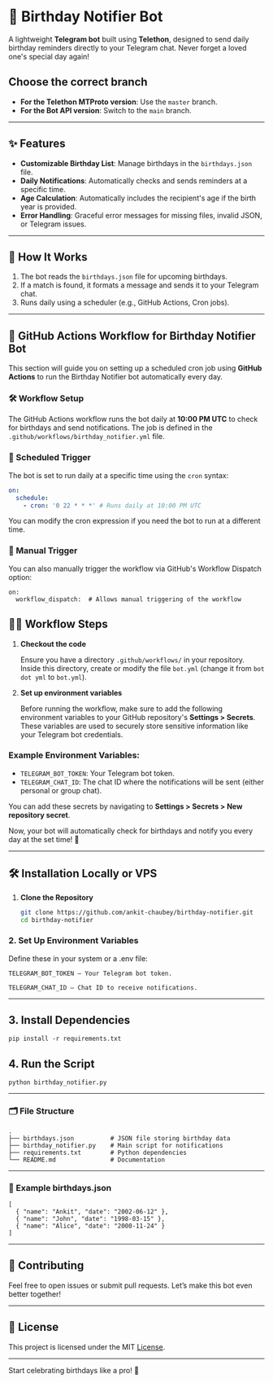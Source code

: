 # 🎉 Birthday Notifier Bot

A lightweight **Telegram bot** built using **Telethon**, designed to send daily birthday reminders directly to your Telegram chat. Never forget a loved one's special day again!


## Choose the correct branch

   - **For the Telethon MTProto version**: Use the `master` branch.
   - **For the Bot API version**: Switch to the `main` branch.

---

## ✨ Features  
- **Customizable Birthday List**: Manage birthdays in the `birthdays.json` file.  
- **Daily Notifications**: Automatically checks and sends reminders at a specific time.  
- **Age Calculation**: Automatically includes the recipient's age if the birth year is provided.  
- **Error Handling**: Graceful error messages for missing files, invalid JSON, or Telegram issues.  

---

## 🚀 How It Works  
1. The bot reads the `birthdays.json` file for upcoming birthdays.  
2. If a match is found, it formats a message and sends it to your Telegram chat.  
3. Runs daily using a scheduler (e.g., GitHub Actions, Cron jobs).  

---

## 🚀 GitHub Actions Workflow for Birthday Notifier Bot

This section will guide you on setting up a scheduled cron job using **GitHub Actions** to run the Birthday Notifier bot automatically every day.

### 🛠️ Workflow Setup

The GitHub Actions workflow runs the bot daily at **10:00 PM UTC** to check for birthdays and send notifications. The job is defined in the `.github/workflows/birthday_notifier.yml` file.

### 📅 Scheduled Trigger

The bot is set to run daily at a specific time using the `cron` syntax:
```yaml
on:
  schedule:
    - cron: '0 22 * * *' # Runs daily at 10:00 PM UTC
```
You can modify the cron expression if you need the bot to run at a different time.

### 🔄 Manual Trigger

You can also manually trigger the workflow via GitHub's Workflow Dispatch option:
```
on:
  workflow_dispatch:  # Allows manual triggering of the workflow
```

## 🧑‍💻 Workflow Steps

1. **Checkout the code**

   Ensure you have a directory `.github/workflows/` in your repository. Inside this directory, create or modify the file `bot.yml` (change it from `bot dot yml` to `bot.yml`).

2. **Set up environment variables**

   Before running the workflow, make sure to add the following environment variables to your GitHub repository's **Settings > Secrets**. These variables are used to securely store sensitive information like your Telegram bot credentials.

### Example Environment Variables:

   - `TELEGRAM_BOT_TOKEN`: Your Telegram bot token.
   - `TELEGRAM_CHAT_ID`: The chat ID where the notifications will be sent (either personal or group chat).

   You can add these secrets by navigating to **Settings > Secrets > New repository secret**.

Now, your bot will automatically check for birthdays and notify you every day at the set time! 🎉

---

## 🛠️ Installation Locally or VPS

1. **Clone the Repository**  
   ```bash
   git clone https://github.com/ankit-chaubey/birthday-notifier.git
   cd birthday-notifier
   ```

### 2. Set Up Environment Variables

Define these in your system or a .env file:
```
TELEGRAM_BOT_TOKEN – Your Telegram bot token.

TELEGRAM_CHAT_ID – Chat ID to receive notifications.
```
---

## 3. Install Dependencies

```
pip install -r requirements.txt
```

## 4. Run the Script

```
python birthday_notifier.py
```

---

### 🗂️ File Structure

```
.
├── birthdays.json          # JSON file storing birthday data
├── birthday_notifier.py    # Main script for notifications
├── requirements.txt        # Python dependencies
└── README.md               # Documentation
```

---

### 📅 Example birthdays.json

```
[
  { "name": "Ankit", "date": "2002-06-12" },
  { "name": "John", "date": "1998-03-15" },
  { "name": "Alice", "date": "2000-11-24" }
]
```

---

## 🤝 Contributing

Feel free to open issues or submit pull requests. Let’s make this bot even better together!

---

## 📜 License

This project is licensed under the MIT [License](License).

---

Start celebrating birthdays like a pro! 🎂
